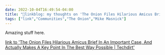 ```yaml
---
date: 2022-10-04T16:49:54-04:00
title: "🔗linkblog: my thoughts on 'The Onion Files Hilarious Amicus Brief In An Important Case, And Actually Makes A Key Point In The Best Way Possible | Techdirt'"
tags: ["link","Communities","The Onion","Mike Masnick"]
---
```

Amazing stuff here.
 

[link to 'The Onion Files Hilarious Amicus Brief In An Important Case, And Actually Makes A Key Point In The Best Way Possible | Techdirt'](https://www.techdirt.com/2022/10/04/the-onion-files-hilarious-amicus-brief-in-an-important-case-that-actually-makes-a-key-point-in-the-best-way-possible/)
